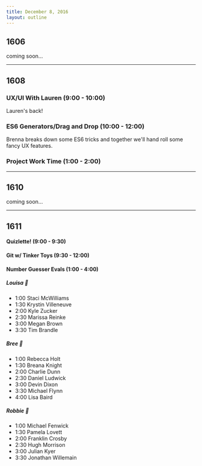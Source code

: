 ```yaml
---
title: December 8, 2016
layout: outline
---
```


## 1606
coming soon...

***

## 1608

### UX/UI With Lauren (9:00 - 10:00)
Lauren's back!

### ES6 Generators/Drag and Drop (10:00 - 12:00)
Brenna breaks down some ES6 tricks and together we'll hand roll some fancy UX features.

### Project Work Time (1:00 - 2:00)

***

## 1610
coming soon...

***

## 1611

#### Quizlette! (9:00 - 9:30)

#### Git w/ Tinker Toys (9:30 - 12:00)

#### Number Guesser Evals (1:00 - 4:00)

##### Louisa :see_no_evil:

* 1:00 Staci McWilliams
* 1:30 Krystin Villeneuve
* 2:00 Kyle Zucker
* 2:30 Marissa Reinke
* 3:00 Megan Brown
* 3:30 Tim Brandle

##### Bree :hear_no_evil:

* 1:00 Rebecca Holt
* 1:30 Breana Knight
* 2:00 Charlie Dunn
* 2:30 Daniel Ludwick
* 3:00 Devin Dixon
* 3:30 Michael Flynn
* 4:00 Lisa Baird

##### Robbie :speak_no_evil:

* 1:00 Michael Fenwick
* 1:30 Pamela Lovett
* 2:00 Franklin Crosby
* 2:30 Hugh Morrison
* 3:00 Julian Kyer
* 3:30 Jonathan Willemain
